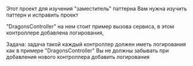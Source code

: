 ﻿Этот проект для изучения "заместитель" паттерна 
Вам нужна изучить паттерн и исправить проект 

"DragonsController" на нем стоит пример вызова сервиса, 
в этом контроллере добавлена логирования, 

Задача:
задача такой каждый контроллер должен иметь логирования как в примере "DragonsController"
Вы не должны забывать при добавления нового контроллера добавить логирования